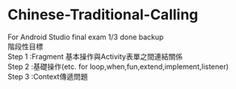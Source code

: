 # Chinese-Traditional-Calling  
For Android Studio final exam 1/3 done backup  
階段性目標  
Step 1 :Fragment 基本操作與Activity表單之間連結關係  
Step 2 :基礎操作(etc. for loop,when,fun,extend,implement,listener)  
Step 3 :Context傳遞問題
